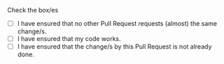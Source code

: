 Check the box/es

- [ ] I have ensured that no other Pull Request requests (almost) the same change/s.
- [ ] I have ensured that my code works.
- [ ] I have ensured that the change/s by this Pull Request is not already done.

